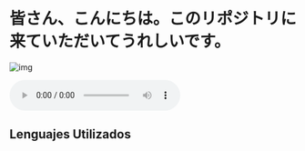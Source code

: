 # 皆さん、こんにちは。このリポジトリに来ていただいてうれしいです。
![img](https://preview.redd.it/4k-anime-wallpapers-v0-qrqk3cv5tepc1.jpg?width=1080&crop=smart&auto=webp&s=6945bea8b0a4e1e3bf9ff9d1127378e5a0c430cd)

<audio controls>
  <source src="https://github.com/AbdielCC/AbdielCC/blob/af9a5bfdf8de1c78440a22c86422e9607b88f039/Imagine-Dragons-Natural.mp3?raw=true" type="audio/mpeg">
  Tu navegador no soporta la etiqueta de audio.
</audio>

## Lenguajes Utilizados
<!--
**AbdielCC/AbdielCC** is a ✨ _special_ ✨ repository because its `README.md` (this file) appears on your GitHub profile.

Here are some ideas to get you started:

- 🔭 I’m currently working on ...
- 🌱 I’m currently learning ...
- 👯 I’m looking to collaborate on ...
- 🤔 I’m looking for help with ...
- 💬 Ask me about ...
- 📫 How to reach me: ...
- 😄 Pronouns: ...
- ⚡ Fun fact: ...
-->

